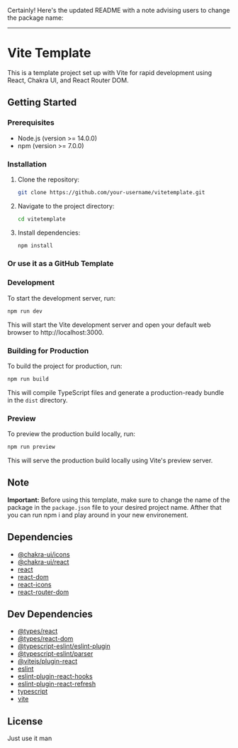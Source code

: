 Certainly! Here's the updated README with a note advising users to change the package name:

---

# Vite Template

This is a template project set up with Vite for rapid development using React, Chakra UI, and React Router DOM.

## Getting Started

### Prerequisites

- Node.js (version >= 14.0.0)
- npm (version >= 7.0.0)

### Installation

1. Clone the repository:

   ```bash
   git clone https://github.com/your-username/vitetemplate.git
   ```

2. Navigate to the project directory:

   ```bash
   cd vitetemplate
   ```

3. Install dependencies:

   ```bash
   npm install
   ```


### Or use it as a GitHub Template

### Development

To start the development server, run:

```bash
npm run dev
```

This will start the Vite development server and open your default web browser to http://localhost:3000.

### Building for Production

To build the project for production, run:

```bash
npm run build
```

This will compile TypeScript files and generate a production-ready bundle in the `dist` directory.


### Preview

To preview the production build locally, run:

```bash
npm run preview
```

This will serve the production build locally using Vite's preview server.

## Note

**Important:** Before using this template, make sure to change the name of the package in the `package.json` file to your desired project name. Afther that you can run npm i and play around in your new environement. 
 
## Dependencies

- [@chakra-ui/icons](https://www.npmjs.com/package/@chakra-ui/icons)
- [@chakra-ui/react](https://www.npmjs.com/package/@chakra-ui/react)
- [react](https://www.npmjs.com/package/react)
- [react-dom](https://www.npmjs.com/package/react-dom)
- [react-icons](https://www.npmjs.com/package/react-icons)
- [react-router-dom](https://www.npmjs.com/package/react-router-dom)

## Dev Dependencies

- [@types/react](https://www.npmjs.com/package/@types/react)
- [@types/react-dom](https://www.npmjs.com/package/@types/react-dom)
- [@typescript-eslint/eslint-plugin](https://www.npmjs.com/package/@typescript-eslint/eslint-plugin)
- [@typescript-eslint/parser](https://www.npmjs.com/package/@typescript-eslint/parser)
- [@vitejs/plugin-react](https://www.npmjs.com/package/@vitejs/plugin-react)
- [eslint](https://www.npmjs.com/package/eslint)
- [eslint-plugin-react-hooks](https://www.npmjs.com/package/eslint-plugin-react-hooks)
- [eslint-plugin-react-refresh](https://www.npmjs.com/package/eslint-plugin-react-refresh)
- [typescript](https://www.npmjs.com/package/typescript)
- [vite](https://www.npmjs.com/package/vite)

## License

Just use it man
